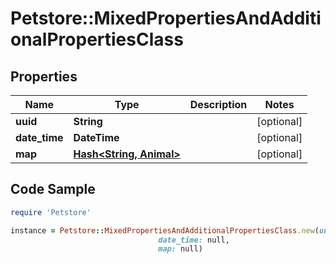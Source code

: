 # Petstore::MixedPropertiesAndAdditionalPropertiesClass

## Properties

Name | Type | Description | Notes
------------ | ------------- | ------------- | -------------
**uuid** | **String** |  | [optional] 
**date_time** | **DateTime** |  | [optional] 
**map** | [**Hash&lt;String, Animal&gt;**](Animal.md) |  | [optional] 

## Code Sample

```ruby
require 'Petstore'

instance = Petstore::MixedPropertiesAndAdditionalPropertiesClass.new(uuid: null,
                                 date_time: null,
                                 map: null)
```


